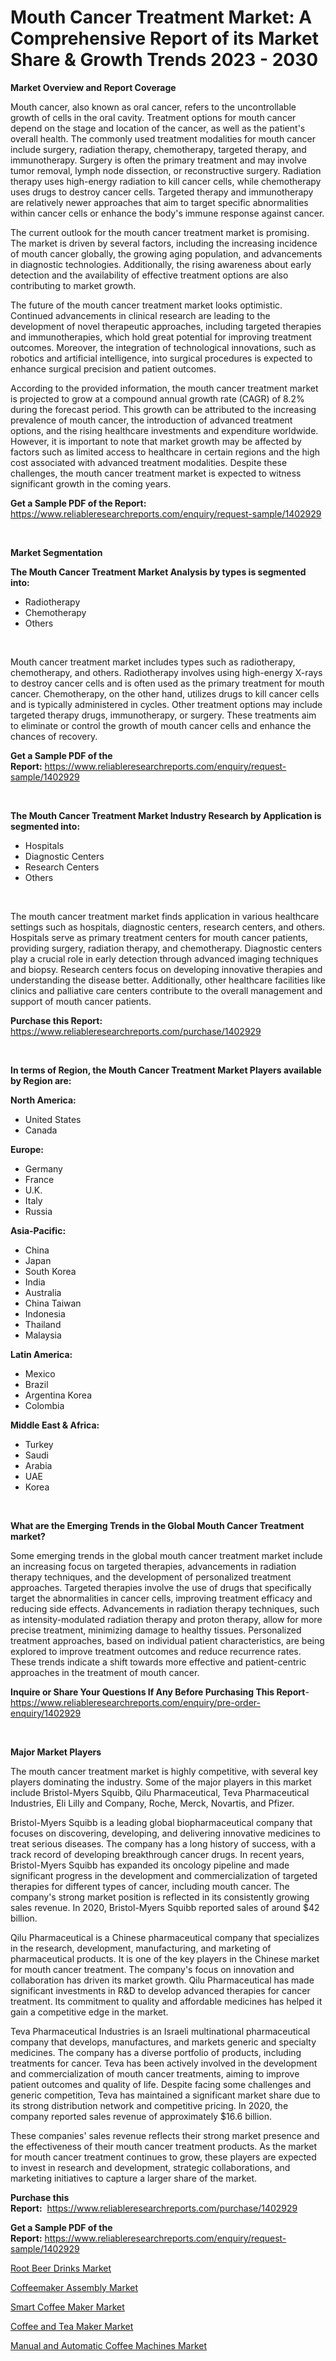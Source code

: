 <p><h1>Mouth Cancer Treatment Market: A Comprehensive Report of its Market Share & Growth Trends 2023 - 2030</h1></p><p><strong>Market Overview and Report Coverage</strong></p>
<p><p>Mouth cancer, also known as oral cancer, refers to the uncontrollable growth of cells in the oral cavity. Treatment options for mouth cancer depend on the stage and location of the cancer, as well as the patient's overall health. The commonly used treatment modalities for mouth cancer include surgery, radiation therapy, chemotherapy, targeted therapy, and immunotherapy. Surgery is often the primary treatment and may involve tumor removal, lymph node dissection, or reconstructive surgery. Radiation therapy uses high-energy radiation to kill cancer cells, while chemotherapy uses drugs to destroy cancer cells. Targeted therapy and immunotherapy are relatively newer approaches that aim to target specific abnormalities within cancer cells or enhance the body's immune response against cancer.</p><p>The current outlook for the mouth cancer treatment market is promising. The market is driven by several factors, including the increasing incidence of mouth cancer globally, the growing aging population, and advancements in diagnostic technologies. Additionally, the rising awareness about early detection and the availability of effective treatment options are also contributing to market growth.</p><p>The future of the mouth cancer treatment market looks optimistic. Continued advancements in clinical research are leading to the development of novel therapeutic approaches, including targeted therapies and immunotherapies, which hold great potential for improving treatment outcomes. Moreover, the integration of technological innovations, such as robotics and artificial intelligence, into surgical procedures is expected to enhance surgical precision and patient outcomes.</p><p>According to the provided information, the mouth cancer treatment market is projected to grow at a compound annual growth rate (CAGR) of 8.2% during the forecast period. This growth can be attributed to the increasing prevalence of mouth cancer, the introduction of advanced treatment options, and the rising healthcare investments and expenditure worldwide. However, it is important to note that market growth may be affected by factors such as limited access to healthcare in certain regions and the high cost associated with advanced treatment modalities. Despite these challenges, the mouth cancer treatment market is expected to witness significant growth in the coming years.</p></p>
<p><strong>Get a Sample PDF of the Report:</strong> <a href="https://www.reliableresearchreports.com/enquiry/request-sample/1402929">https://www.reliableresearchreports.com/enquiry/request-sample/1402929</a></p>
<p>&nbsp;</p>
<p><strong>Market Segmentation</strong></p>
<p><strong>The Mouth Cancer Treatment Market Analysis by types is segmented into:</strong></p>
<p><ul><li>Radiotherapy</li><li>Chemotherapy</li><li>Others</li></ul></p>
<p>&nbsp;</p>
<p><p>Mouth cancer treatment market includes types such as radiotherapy, chemotherapy, and others. Radiotherapy involves using high-energy X-rays to destroy cancer cells and is often used as the primary treatment for mouth cancer. Chemotherapy, on the other hand, utilizes drugs to kill cancer cells and is typically administered in cycles. Other treatment options may include targeted therapy drugs, immunotherapy, or surgery. These treatments aim to eliminate or control the growth of mouth cancer cells and enhance the chances of recovery.</p></p>
<p><strong>Get a Sample PDF of the Report:</strong>&nbsp;<a href="https://www.reliableresearchreports.com/enquiry/request-sample/1402929">https://www.reliableresearchreports.com/enquiry/request-sample/1402929</a></p>
<p>&nbsp;</p>
<p><strong>The Mouth Cancer Treatment Market Industry Research by Application is segmented into:</strong></p>
<p><ul><li>Hospitals</li><li>Diagnostic Centers</li><li>Research Centers</li><li>Others</li></ul></p>
<p>&nbsp;</p>
<p><p>The mouth cancer treatment market finds application in various healthcare settings such as hospitals, diagnostic centers, research centers, and others. Hospitals serve as primary treatment centers for mouth cancer patients, providing surgery, radiation therapy, and chemotherapy. Diagnostic centers play a crucial role in early detection through advanced imaging techniques and biopsy. Research centers focus on developing innovative therapies and understanding the disease better. Additionally, other healthcare facilities like clinics and palliative care centers contribute to the overall management and support of mouth cancer patients.</p></p>
<p><strong>Purchase this Report:</strong>&nbsp; <a href="https://www.reliableresearchreports.com/purchase/1402929">https://www.reliableresearchreports.com/purchase/1402929</a></p>
<p>&nbsp;</p>
<p><strong>In terms of Region, the Mouth Cancer Treatment Market Players available by Region are:</strong></p>
<p>
    <p> <strong> North America: </strong>
        <ul>
            <li>United States</li>
            <li>Canada</li>
        </ul>
        </p> 
    <p> <strong> Europe: </strong>
        <ul>
            <li>Germany</li>
            <li>France</li>
            <li>U.K.</li>
            <li>Italy</li>
            <li>Russia</li>
        </ul>
        </p> 
    <p> <strong> Asia-Pacific: </strong>
        <ul>
            <li>China</li>
            <li>Japan</li>
            <li>South Korea</li>
            <li>India</li>
            <li>Australia</li>
            <li>China Taiwan</li>
            <li>Indonesia</li>
            <li>Thailand</li>
            <li>Malaysia</li>
        </ul>
        </p> 
    <p> <strong> Latin America: </strong>
        <ul>
            <li>Mexico</li>
            <li>Brazil</li>
            <li>Argentina Korea</li>
            <li>Colombia</li>
        </ul>
        </p> 
    <p> <strong> Middle East & Africa: </strong>
        <ul>
            <li>Turkey</li>
            <li>Saudi</li>
            <li>Arabia</li>
            <li>UAE</li>
            <li>Korea</li>
        </ul>
    </p>
    </p>
<p>&nbsp;</p>
<p><strong>What are the Emerging Trends in the Global Mouth Cancer Treatment market?</strong></p>
<p><p>Some emerging trends in the global mouth cancer treatment market include an increasing focus on targeted therapies, advancements in radiation therapy techniques, and the development of personalized treatment approaches. Targeted therapies involve the use of drugs that specifically target the abnormalities in cancer cells, improving treatment efficacy and reducing side effects. Advancements in radiation therapy techniques, such as intensity-modulated radiation therapy and proton therapy, allow for more precise treatment, minimizing damage to healthy tissues. Personalized treatment approaches, based on individual patient characteristics, are being explored to improve treatment outcomes and reduce recurrence rates. These trends indicate a shift towards more effective and patient-centric approaches in the treatment of mouth cancer.</p></p>
<p><strong>Inquire or Share Your Questions If Any Before Purchasing This Report</strong>- <a href="https://www.reliableresearchreports.com/enquiry/pre-order-enquiry/1402929">https://www.reliableresearchreports.com/enquiry/pre-order-enquiry/1402929</a></p>
<p>&nbsp;</p>
<p><strong>Major Market Players</strong></p>
<p><p>The mouth cancer treatment market is highly competitive, with several key players dominating the industry. Some of the major players in this market include Bristol-Myers Squibb, Qilu Pharmaceutical, Teva Pharmaceutical Industries, Eli Lilly and Company, Roche, Merck, Novartis, and Pfizer.</p><p>Bristol-Myers Squibb is a leading global biopharmaceutical company that focuses on discovering, developing, and delivering innovative medicines to treat serious diseases. The company has a long history of success, with a track record of developing breakthrough cancer drugs. In recent years, Bristol-Myers Squibb has expanded its oncology pipeline and made significant progress in the development and commercialization of targeted therapies for different types of cancer, including mouth cancer. The company's strong market position is reflected in its consistently growing sales revenue. In 2020, Bristol-Myers Squibb reported sales of around $42 billion.</p><p>Qilu Pharmaceutical is a Chinese pharmaceutical company that specializes in the research, development, manufacturing, and marketing of pharmaceutical products. It is one of the key players in the Chinese market for mouth cancer treatment. The company's focus on innovation and collaboration has driven its market growth. Qilu Pharmaceutical has made significant investments in R&D to develop advanced therapies for cancer treatment. Its commitment to quality and affordable medicines has helped it gain a competitive edge in the market.</p><p>Teva Pharmaceutical Industries is an Israeli multinational pharmaceutical company that develops, manufactures, and markets generic and specialty medicines. The company has a diverse portfolio of products, including treatments for cancer. Teva has been actively involved in the development and commercialization of mouth cancer treatments, aiming to improve patient outcomes and quality of life. Despite facing some challenges and generic competition, Teva has maintained a significant market share due to its strong distribution network and competitive pricing. In 2020, the company reported sales revenue of approximately $16.6 billion.</p><p>These companies' sales revenue reflects their strong market presence and the effectiveness of their mouth cancer treatment products. As the market for mouth cancer treatment continues to grow, these players are expected to invest in research and development, strategic collaborations, and marketing initiatives to capture a larger share of the market.</p></p>
<p><strong>Purchase this Report:</strong>&nbsp;&nbsp;<a href="https://www.reliableresearchreports.com/purchase/1402929">https://www.reliableresearchreports.com/purchase/1402929</a></p>
<p></p>
<p><strong>Get a Sample PDF of the Report:</strong>&nbsp;<a href="https://www.reliableresearchreports.com/enquiry/request-sample/1402929">https://www.reliableresearchreports.com/enquiry/request-sample/1402929</a></p>
<p><p><a href="https://medium.com/@cameronhuel/root-beer-drinks-market-outlook-industry-overview-and-forecast-2023-to-2030-6bf8c4e4920d">Root Beer Drinks Market</a></p><p><a href="https://medium.com/@devyncasper/coffeemaker-assembly-market-report-reveals-the-latest-trends-and-growth-opportunities-of-this-50512df4ed29">Coffeemaker Assembly Market</a></p><p><a href="https://medium.com/@hollymayert/smart-coffee-maker-market-analysis-and-sze-forecasted-for-period-from-2023-to-2030-c8b544faa00d">Smart Coffee Maker Market</a></p><p><a href="https://medium.com/@isaiasmarks/coffee-and-tea-maker-market-size-market-outlook-and-market-forecast-2023-to-2030-f0fd4c2f8339">Coffee and Tea Maker Market</a></p><p><a href="https://medium.com/@ulicesdoyle2023/manual-and-automatic-coffee-machines-market-trends-and-market-analysis-forecasted-for-period-31e7feff7c20">Manual and Automatic Coffee Machines Market</a></p></p>
